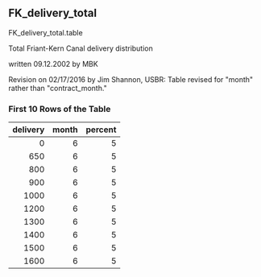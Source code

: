 ## FK_delivery_total
FK_delivery_total.table

Total Friant-Kern Canal delivery distribution

written 09.12.2002 by MBK

Revision on 02/17/2016 by Jim Shannon, USBR: Table revised for "month" rather than "contract_month."

### First 10 Rows of the Table
|   delivery |   month |   percent |
|-----------:|--------:|----------:|
|          0 |       6 |         5 |
|        650 |       6 |         5 |
|        800 |       6 |         5 |
|        900 |       6 |         5 |
|       1000 |       6 |         5 |
|       1200 |       6 |         5 |
|       1300 |       6 |         5 |
|       1400 |       6 |         5 |
|       1500 |       6 |         5 |
|       1600 |       6 |         5 |
